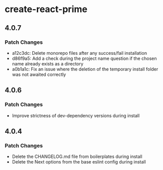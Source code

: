 # create-react-prime

## 4.0.7

### Patch Changes

- a12c3dc: Delete monorepo files after any success/fail installation
- d86f9a5: Add a check during the project name question if the chosen name already exists as a directory
- a0b1a1c: Fix an issue where the deletion of the temporary install folder was not awaited correctly

## 4.0.6

### Patch Changes

- Improve strictness of dev-dependency versions during install

## 4.0.4

### Patch Changes

- Delete the CHANGELOG.md file from boilerplates during install
- Delete the Next options from the base eslint config during install
